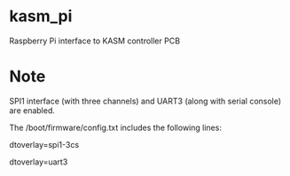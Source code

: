 # kasm_pi
Raspberry Pi interface to KASM controller PCB

# Note 
SPI1 interface (with three channels) and UART3 (along with serial console) are enabled.

The /boot/firmware/config.txt includes the following lines:

dtoverlay=spi1-3cs

dtoverlay=uart3
